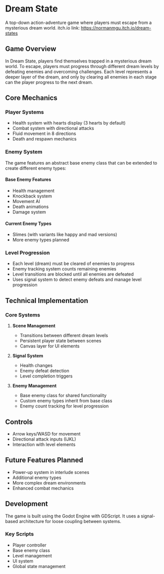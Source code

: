 # Dream State

A top-down action-adventure game where players must escape from a mysterious dream world.
itch.io link:
https://normanmgu.itch.io/dream-states

## Game Overview

In Dream State, players find themselves trapped in a mysterious dream world. To escape, players must progress through different dream levels by defeating enemies and overcoming challenges. Each level represents a deeper layer of the dream, and only by clearing all enemies in each stage can the player progress to the next dream.

## Core Mechanics

### Player Systems
- Health system with hearts display (3 hearts by default)
- Combat system with directional attacks
- Fluid movement in 8 directions
- Death and respawn mechanics

### Enemy System
The game features an abstract base enemy class that can be extended to create different enemy types:

#### Base Enemy Features
- Health management
- Knockback system
- Movement AI
- Death animations
- Damage system

#### Current Enemy Types
- Slimes (with variants like happy and mad versions)
- More enemy types planned

### Level Progression
- Each level (dream) must be cleared of enemies to progress
- Enemy tracking system counts remaining enemies
- Level transitions are blocked until all enemies are defeated
- Uses signal system to detect enemy defeats and manage level progression

## Technical Implementation

### Core Systems

1. **Scene Management**
   - Transitions between different dream levels
   - Persistent player state between scenes
   - Canvas layer for UI elements

2. **Signal System**
   - Health changes
   - Enemy defeat detection
   - Level completion triggers

3. **Enemy Management**
   - Base enemy class for shared functionality
   - Custom enemy types inherit from base class
   - Enemy count tracking for level progression

## Controls
- Arrow keys/WASD for movement
- Directional attack inputs (IJKL)
- Interaction with level elements

## Future Features Planned
- Power-up system in interlude scenes
- Additional enemy types
- More complex dream environments
- Enhanced combat mechanics

## Development

The game is built using the Godot Engine with GDScript. It uses a signal-based architecture for loose coupling between systems.

### Key Scripts
- Player controller
- Base enemy class
- Level management
- UI system
- Global state management